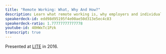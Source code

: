 ```yaml
---
title: "Remote Working: What, Why And How?"
description: Learn what remote working is, why employers and individuals should do it and how to do it effectively.
speakerdeck-id: edd98d95195f4e00ae50d313e5ec4c83
speakerdeck-ratio: 1.77777777777778
youtube-id: 40HWxTc1Pzk
transcript: true
---
```

Presented at [LITE](https://web.archive.org/web/20170717123333/http://www.liteconf.com/) in 2016.
